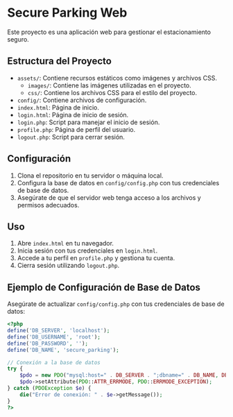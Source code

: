 # Secure Parking Web

Este proyecto es una aplicación web para gestionar el estacionamiento seguro.

## Estructura del Proyecto

- `assets/`: Contiene recursos estáticos como imágenes y archivos CSS.
  - `images/`: Contiene las imágenes utilizadas en el proyecto.
  - `css/`: Contiene los archivos CSS para el estilo del proyecto.
- `config/`: Contiene archivos de configuración.
- `index.html`: Página de inicio.
- `login.html`: Página de inicio de sesión.
- `login.php`: Script para manejar el inicio de sesión.
- `profile.php`: Página de perfil del usuario.
- `logout.php`: Script para cerrar sesión.

## Configuración

1. Clona el repositorio en tu servidor o máquina local.
2. Configura la base de datos en `config/config.php` con tus credenciales de base de datos.
3. Asegúrate de que el servidor web tenga acceso a los archivos y permisos adecuados.

## Uso

1. Abre `index.html` en tu navegador.
2. Inicia sesión con tus credenciales en `login.html`.
3. Accede a tu perfil en `profile.php` y gestiona tu cuenta.
4. Cierra sesión utilizando `logout.php`.

## Ejemplo de Configuración de Base de Datos

Asegúrate de actualizar `config/config.php` con tus credenciales de base de datos:

```php
<?php
define('DB_SERVER', 'localhost');
define('DB_USERNAME', 'root');
define('DB_PASSWORD', '');
define('DB_NAME', 'secure_parking');

// Conexión a la base de datos
try {
    $pdo = new PDO("mysql:host=" . DB_SERVER . ";dbname=" . DB_NAME, DB_USERNAME, DB_PASSWORD);
    $pdo->setAttribute(PDO::ATTR_ERRMODE, PDO::ERRMODE_EXCEPTION);
} catch (PDOException $e) {
    die("Error de conexión: " . $e->getMessage());
}
?>